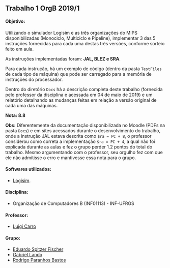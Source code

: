 Trabalho 1 OrgB 2019/1
-------------------------

#### Objetivo:
Utilizando o simulador Logisim e as três organizações do MIPS disponibilizadas (Monociclo, Multiciclo e Pipeline), implementar 3 das 5 instruções fornecidas para cada uma destas três versões, conforme sorteio feito em aula.

As instruções implementadas foram: **JAL, BLEZ e SRA**.

Para cada instrução, há um exemplo de código (dentro da pasta ```TestFiles``` de cada tipo de máquina) que pode ser carregado para a memória de instruções do processador.

Dentro do diretório ```Docs``` há a descrição completa deste trabalho (fornecida pelo professor da disciplina e acessada em 04 de maio de 2019) e um relatório detalhando as mudanças feitas em relação a versão original de cada uma das máquinas.

**Nota: 8.8**

**Obs:** Diferentemente da documentação disponibilizada no Moodle (PDFs na pasta ```Docs```) e em sites acessados durante o desenvolvimento do trabalho, onde a instrução JAL estava descrita como ```$ra = PC + 8```, o professor considerou como correta a implementação ```$ra = PC + 4```, a qual não foi explicada durante as aulas e fez o grupo perder 1.2 pontos do total do trabalho. Mesmo argumentando com o professor, seu orgulho fez com que ele não admitisse o erro e mantivesse essa nota para o grupo.

#### Softwares utilizados:
- [Logisim](https://sourceforge.net/projects/circuit/).

#### Disciplina:
- Organização de Computadores B (INF01113) - INF-UFRGS

#### Professor:
- [Luigi Carro](http://www.inf.ufrgs.br/~carro/)

#### Grupo:

- [Eduardo Spitzer Fischer](https://github.com/eduardofischer/)
- [Gabriel Lando](https://github.com/gabriel-lando/)
- [Rodrigo Paranhos Bastos](https://github.com/ropbastos/)

